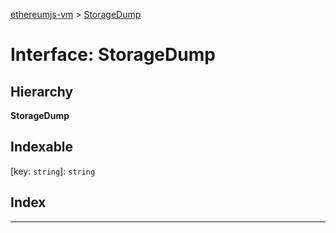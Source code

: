 [ethereumjs-vm](../README.md) > [StorageDump](../interfaces/storagedump.md)

# Interface: StorageDump

## Hierarchy

**StorageDump**

## Indexable

\[key: `string`\]:&nbsp;`string`
## Index

---


